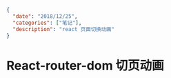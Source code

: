 ```json data
{
  "date": "2018/12/25",
  "categories": ["笔记"],
  "description": "react 页面切换动画"
}
```

# React-router-dom 切页动画
